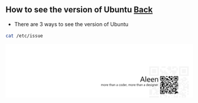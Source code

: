 ## How to see the version of Ubuntu [Back](./qa.md)

- There are 3 ways to see the version of Ubuntu

```bash
cat /etc/issue
```

<a href="http://aleen42.github.io/" target="_blank" ><img src="./../pic/tail.gif"></a>
